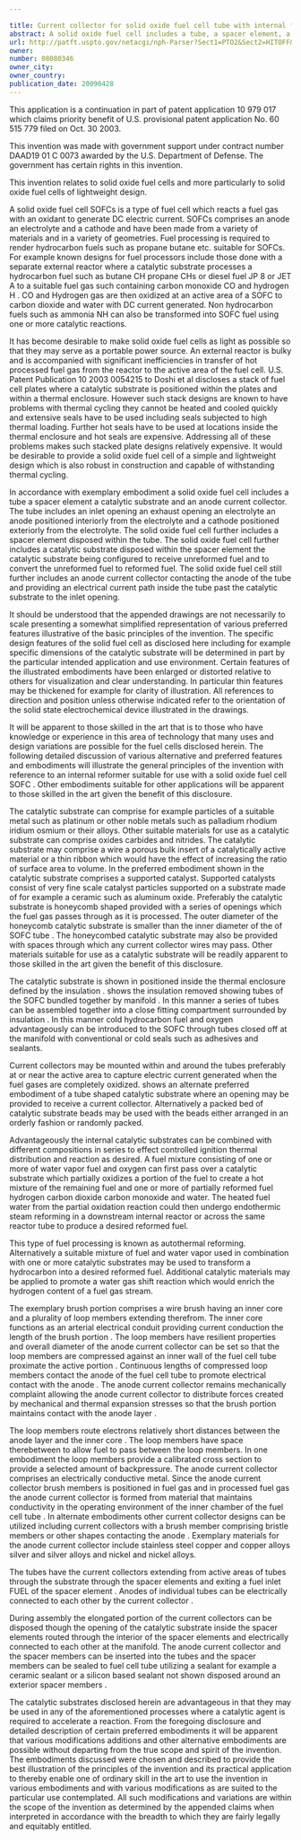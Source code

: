 ```yaml
---

title: Current collector for solid oxide fuel cell tube with internal fuel processing
abstract: A solid oxide fuel cell includes a tube, a spacer element, a catalytic substrate and an anode current collector. The solid oxide fuel cell further includes a spacer element disposed within the tube. The solid oxide fuel cell further includes a catalytic substrate disposed within the anode current collector electrically contacting the anode of the tube and providing an electrical current path inside the tube past the catalytic substrate to the inlet opening.
url: http://patft.uspto.gov/netacgi/nph-Parser?Sect1=PTO2&Sect2=HITOFF&p=1&u=%2Fnetahtml%2FPTO%2Fsearch-adv.htm&r=1&f=G&l=50&d=PALL&S1=08080346&OS=08080346&RS=08080346
owner: 
number: 08080346
owner_city: 
owner_country: 
publication_date: 20090428
---
```

This application is a continuation in part of patent application 10 979 017 which claims priority benefit of U.S. provisional patent application No. 60 515 779 filed on Oct. 30 2003.

This invention was made with government support under contract number DAAD19 01 C 0073 awarded by the U.S. Department of Defense. The government has certain rights in this invention.

This invention relates to solid oxide fuel cells and more particularly to solid oxide fuel cells of lightweight design.

A solid oxide fuel cell SOFCs is a type of fuel cell which reacts a fuel gas with an oxidant to generate DC electric current. SOFCs comprises an anode an electrolyte and a cathode and have been made from a variety of materials and in a variety of geometries. Fuel processing is required to render hydrocarbon fuels such as propane butane etc. suitable for SOFCs. For example known designs for fuel processors include those done with a separate external reactor where a catalytic substrate processes a hydrocarbon fuel such as butane CH propane CHs or diesel fuel JP 8 or JET A to a suitable fuel gas such containing carbon monoxide CO and hydrogen H . CO and Hydrogen gas are then oxidized at an active area of a SOFC to carbon dioxide and water with DC current generated. Non hydrocarbon fuels such as ammonia NH can also be transformed into SOFC fuel using one or more catalytic reactions.

It has become desirable to make solid oxide fuel cells as light as possible so that they may serve as a portable power source. An external reactor is bulky and is accompanied with significant inefficiencies in transfer of hot processed fuel gas from the reactor to the active area of the fuel cell. U.S. Patent Publication 10 2003 0054215 to Doshi et al discloses a stack of fuel cell plates where a catalytic substrate is positioned within the plates and within a thermal enclosure. However such stack designs are known to have problems with thermal cycling they cannot be heated and cooled quickly and extensive seals have to be used including seals subjected to high thermal loading. Further hot seals have to be used at locations inside the thermal enclosure and hot seals are expensive. Addressing all of these problems makes such stacked plate designs relatively expensive. It would be desirable to provide a solid oxide fuel cell of a simple and lightweight design which is also robust in construction and capable of withstanding thermal cycling.

In accordance with exemplary embodiment a solid oxide fuel cell includes a tube a spacer element a catalytic substrate and an anode current collector. The tube includes an inlet opening an exhaust opening an electrolyte an anode positioned interiorly from the electrolyte and a cathode positioned exteriorly from the electrolyte. The solid oxide fuel cell further includes a spacer element disposed within the tube. The solid oxide fuel cell further includes a catalytic substrate disposed within the spacer element the catalytic substrate being configured to receive unreformed fuel and to convert the unreformed fuel to reformed fuel. The solid oxide fuel cell still further includes an anode current collector contacting the anode of the tube and providing an electrical current path inside the tube past the catalytic substrate to the inlet opening.

It should be understood that the appended drawings are not necessarily to scale presenting a somewhat simplified representation of various preferred features illustrative of the basic principles of the invention. The specific design features of the solid fuel cell as disclosed here including for example specific dimensions of the catalytic substrate will be determined in part by the particular intended application and use environment. Certain features of the illustrated embodiments have been enlarged or distorted relative to others for visualization and clear understanding. In particular thin features may be thickened for example for clarity of illustration. All references to direction and position unless otherwise indicated refer to the orientation of the solid state electrochemical device illustrated in the drawings.

It will be apparent to those skilled in the art that is to those who have knowledge or experience in this area of technology that many uses and design variations are possible for the fuel cells disclosed herein. The following detailed discussion of various alternative and preferred features and embodiments will illustrate the general principles of the invention with reference to an internal reformer suitable for use with a solid oxide fuel cell SOFC . Other embodiments suitable for other applications will be apparent to those skilled in the art given the benefit of this disclosure.

The catalytic substrate can comprise for example particles of a suitable metal such as platinum or other noble metals such as palladium rhodium iridium osmium or their alloys. Other suitable materials for use as a catalytic substrate can comprise oxides carbides and nitrides. The catalytic substrate may comprise a wire a porous bulk insert of a catalytically active material or a thin ribbon which would have the effect of increasing the ratio of surface area to volume. In the preferred embodiment shown in the catalytic substrate comprises a supported catalyst. Supported catalysts consist of very fine scale catalyst particles supported on a substrate made of for example a ceramic such as aluminum oxide. Preferably the catalytic substrate is honeycomb shaped provided with a series of openings which the fuel gas passes through as it is processed. The outer diameter of the honeycomb catalytic substrate is smaller than the inner diameter of the of SOFC tube . The honeycombed catalytic substrate may also be provided with spaces through which any current collector wires may pass. Other materials suitable for use as a catalytic substrate will be readily apparent to those skilled in the art given the benefit of this disclosure.

The catalytic substrate is shown in positioned inside the thermal enclosure defined by the insulation . shows the insulation removed showing tubes of the SOFC bundled together by manifold . In this manner a series of tubes can be assembled together into a close fitting compartment surrounded by insulation . In this manner cold hydrocarbon fuel and oxygen advantageously can be introduced to the SOFC through tubes closed off at the manifold with conventional or cold seals such as adhesives and sealants.

Current collectors may be mounted within and around the tubes preferably at or near the active area to capture electric current generated when the fuel gases are completely oxidized. shows an alternate preferred embodiment of a tube shaped catalytic substrate where an opening may be provided to receive a current collector. Alternatively a packed bed of catalytic substrate beads may be used with the beads either arranged in an orderly fashion or randomly packed.

Advantageously the internal catalytic substrates can be combined with different compositions in series to effect controlled ignition thermal distribution and reaction as desired. A fuel mixture consisting of one or more of water vapor fuel and oxygen can first pass over a catalytic substrate which partially oxidizes a portion of the fuel to create a hot mixture of the remaining fuel and one or more of partially reformed fuel hydrogen carbon dioxide carbon monoxide and water. The heated fuel water from the partial oxidation reaction could then undergo endothermic steam reforming in a downstream internal reactor or across the same reactor tube to produce a desired reformed fuel.

This type of fuel processing is known as autothermal reforming. Alternatively a suitable mixture of fuel and water vapor used in combination with one or more catalytic substrates may be used to transform a hydrocarbon into a desired reformed fuel. Additional catalytic materials may be applied to promote a water gas shift reaction which would enrich the hydrogen content of a fuel gas stream.

The exemplary brush portion comprises a wire brush having an inner core and a plurality of loop members extending therefrom. The inner core functions as an arterial electrical conduit providing current conduction the length of the brush portion . The loop members have resilient properties and overall diameter of the anode current collector can be set so that the loop members are compressed against an inner wall of the fuel cell tube proximate the active portion . Continuous lengths of compressed loop members contact the anode of the fuel cell tube to promote electrical contact with the anode . The anode current collector remains mechanically complaint allowing the anode current collector to distribute forces created by mechanical and thermal expansion stresses so that the brush portion maintains contact with the anode layer .

The loop members route electrons relatively short distances between the anode layer and the inner core . The loop members have space therebetween to allow fuel to pass between the loop members. In one embodiment the loop members provide a calibrated cross section to provide a selected amount of backpressure. The anode current collector comprises an electrically conductive metal. Since the anode current collector brush members is positioned in fuel gas and in processed fuel gas the anode current collector is formed from material that maintains conductivity in the operating environment of the inner chamber of the fuel cell tube . In alternate embodiments other current collector designs can be utilized including current collectors with a brush member comprising bristle members or other shapes contacting the anode . Exemplary materials for the anode current collector include stainless steel copper and copper alloys silver and silver alloys and nickel and nickel alloys.

The tubes have the current collectors extending from active areas of tubes through the substrate through the spacer elements and exiting a fuel inlet FUEL of the spacer element . Anodes of individual tubes can be electrically connected to each other by the current collector .

During assembly the elongated portion of the current collectors can be disposed though the opening of the catalytic substrate inside the spacer elements routed through the interior of the spacer elements and electrically connected to each other at the manifold. The anode current collector and the spacer members can be inserted into the tubes and the spacer members can be sealed to fuel cell tube utilizing a sealant for example a ceramic sealant or a silicon based sealant not shown disposed around an exterior spacer members .

The catalytic substrates disclosed herein are advantageous in that they may be used in any of the aforementioned processes where a catalytic agent is required to accelerate a reaction. From the foregoing disclosure and detailed description of certain preferred embodiments it will be apparent that various modifications additions and other alternative embodiments are possible without departing from the true scope and spirit of the invention. The embodiments discussed were chosen and described to provide the best illustration of the principles of the invention and its practical application to thereby enable one of ordinary skill in the art to use the invention in various embodiments and with various modifications as are suited to the particular use contemplated. All such modifications and variations are within the scope of the invention as determined by the appended claims when interpreted in accordance with the breadth to which they are fairly legally and equitably entitled.

